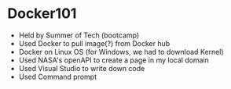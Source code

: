 # Docker101
- Held by Summer of Tech (bootcamp)
- Used Docker to pull image(?) from Docker hub
- Docker on Linux OS (for Windows, we had to download Kernel)
- Used NASA's openAPI to create a page in my local domain
- Used Visual Studio to write down code
- Used Command prompt

